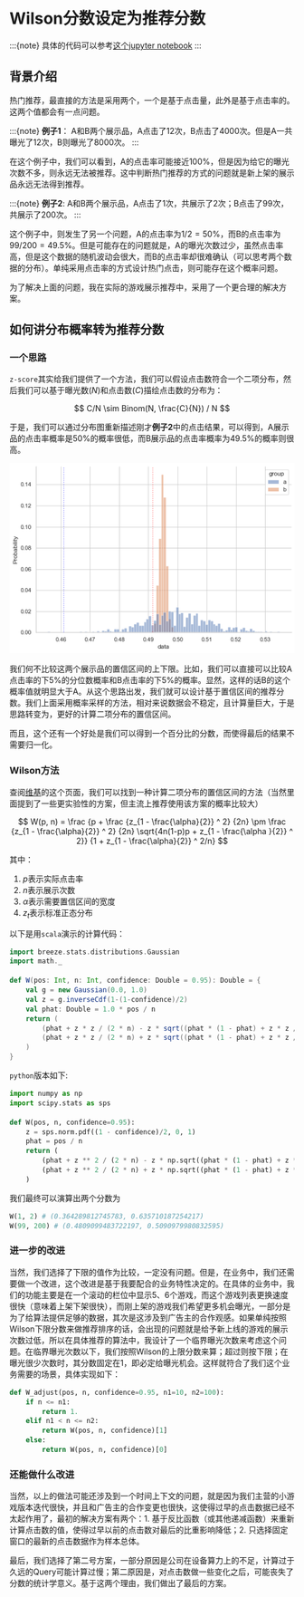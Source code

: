 # Wilson分数设定为推荐分数

:::{note}
具体的代码可以参考[这个jupyter notebook](./notebooks/wilson_recommender_notebook.ipynb)
:::
## 背景介绍

热门推荐，最直接的方法是采用两个，一个是基于点击量，此外是基于点击率的。这两个值都会有一点问题。

:::{note}
**例子1**： A和B两个展示品，A点击了12次，B点击了4000次。但是A一共曝光了12次，B则曝光了8000次。
:::

在这个例子中，我们可以看到，A的点击率可能接近100%，但是因为给它的曝光次数不多，则永远无法被推荐。这中判断热门推荐的方式的问题就是新上架的展示品永远无法得到推荐。

:::{note}
**例子2**: A和B两个展示品，A点击了1次，共展示了2次；B点击了99次，共展示了200次。
:::

这个例子中，则发生了另一个问题，A的点击率为$1/2 =50\%$，而B的点击率为$99/200 = 49.5\%$。但是可能存在的问题就是，A的曝光次数过少，虽然点击率高，但是这个数据的随机波动会很大，而B的点击率却很难确认（可以思考两个数据的分布）。单纯采用点击率的方式设计热门点击，则可能存在这个概率问题。

为了解决上面的问题，我在实际的游戏展示推荐中，采用了一个更合理的解决方案。

## 如何讲分布概率转为推荐分数

### 一个思路

`z-score`其实给我们提供了一个方法，我们可以假设点击数符合一个二项分布，然后我们可以基于曝光数($N$)和点击数($C$)描绘点击数的分布为：

$$
C/N \sim Binom(N, \frac{C}{N}) / N
$$

于是，我们可以通过分布图重新描述刚才**例子2**中的点击结果，可以得到，A展示品的点击率概率是50%的概率很低，而B展示品的点击率概率为49.5%的概率则很高。

![](./assets/image/wilson_ab.png)

我们何不比较这两个展示品的置信区间的上下限。比如，我们可以直接可以比较A点击率的下5%的分位数概率和B点击率的下5%的概率。显然，这样的话B的这个概率值就明显大于A。从这个思路出发，我们就可以设计基于置信区间的推荐分数。我们上面采用概率采样的方法，相对来说数据会不稳定，且计算量巨大，于是思路转变为，更好的计算二项分布的置信区间。

而且，这个还有一个好处是我们可以得到一个百分比的分数，而使得最后的结果不需要归一化。

### Wilson方法

查阅[维基](https://en.wikipedia.org/wiki/Binomial_proportion_confidence_interval)的这个页面，我们可以找到一种计算二项分布的置信区间的方法（当然里面提到了一些更实验性的方案，但主流上推荐使用该方案的概率比较大）

$$
W(p, n) = \frac {p + \frac {z_{1 - \frac{\alpha}{2}} ^ 2} {2n} \pm \frac {z_{1 - \frac{\alpha}{2}} ^ 2} {2n} \sqrt{4n(1-p)p + z_{1 - \frac{\alpha }{2}} ^ 2}} {1 + z_{1 - \frac{\alpha}{2}}  ^ 2/n}
$$

其中：

1. $p$表示实际点击率
2. $n$表示展示次数
3. $\alpha$表示需要置信区间的宽度
4. $z_t$表示标准正态分布

以下是用`scala`演示的计算代码：

```scala
import breeze.stats.distributions.Gaussian
import math._

def W(pos: Int, n: Int, confidence: Double = 0.95): Double = {
    val g = new Gaussian(0.0, 1.0)
    val z = g.inverseCdf(1-(1-confidence)/2)
    val phat: Double = 1.0 * pos / n
    return (
        (phat + z * z / (2 * n) - z * sqrt((phat * (1 - phat) + z * z / (4.0 * n)) / n)) / (1.0 + z * z / n),
        (phat + z * z / (2 * n) + z * sqrt((phat * (1 - phat) + z * z / (4.0 * n)) / n)) / (1.0 + z * z / n)
    )
}
```

`python`版本如下:

```python
import numpy as np
import scipy.stats as sps

def W(pos, n, confidence=0.95):
    z = sps.norm.pdf((1 - confidence)/2, 0, 1)
    phat = pos / n
    return (
        (phat + z ** 2 / (2 * n) - z * np.sqrt((phat * (1 - phat) + z ** 2 / (4 * n)) / n)) / (1 + z ** 2 / n),
        (phat + z ** 2 / (2 * n) + z * np.sqrt((phat * (1 - phat) + z ** 2 / (4 * n)) / n)) / (1 + z ** 2 / n)
    )
```


我们最终可以演算出两个分数为

```python
W(1, 2) # (0.364289812745783, 0.635710187254217)
W(99, 200) # (0.4809099483722197, 0.5090979980832595)
```

### 进一步的改进

当然，我们选择了下限的值作为比较，一定没有问题。但是，在业务中，我们还需要做一个改进，这个改进是基于我要配合的业务特性决定的。在具体的业务中，我们的功能主要是在一个滚动的栏位中显示5、6个游戏，而这个游戏列表更换速度很快（意味着上架下架很快），而刚上架的游戏我们希望更多机会曝光，一部分是为了给算法提供足够的数据，其次是这涉及到广告主的合作观感。如果单纯按照Wilson下限分数来做推荐排序的话，会出现的问题就是给予新上线的游戏的展示次数过低，所以在具体推荐的算法中，我设计了一个临界曝光次数来考虑这个问题。在临界曝光次数以下，我们按照Wilson的上限分数来算；超过则按下限；在曝光很少次数时，其分数固定在1，即必定给曝光机会。这样就符合了我们这个业务需要的场景，具体实现如下：

```python
def W_adjust(pos, n, confidence=0.95, n1=10, n2=100):
    if n <= n1:
        return 1.
    elif n1 < n <= n2:
        return W(pos, n, confidence)[1]
    else:
        return W(pos, n, confidence)[0]
```

### 还能做什么改进

当然，以上的做法可能还涉及到一个时间上下文的问题，就是因为我们主营的小游戏版本迭代很快，并且和广告主的合作变更也很快，这使得过早的点击数据已经不太起作用了，最初的解决方案有两个：1. 基于反比函数（或其他递减函数）来重新计算点击数的值，使得过早以前的点击数对最后的比重影响降低；2. 只选择固定窗口的最新的点击数据作为样本总体。

最后，我们选择了第二号方案，一部分原因是公司在设备算力上的不足，计算过于久远的Query可能计算过慢；第二原因是，对点击数做一些变化之后，可能丧失了分数的统计学意义。基于这两个理由，我们做出了最后的方案。


